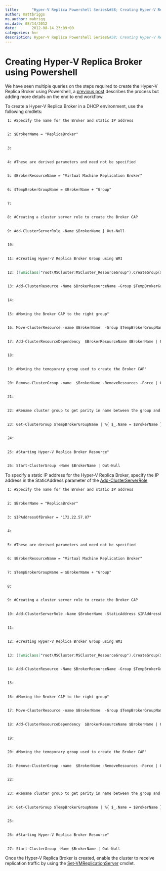 ```yaml
---
title:      "Hyper-V Replica Powershell Series&#58; Creating Hyper-V Replica Broker"
author: mattbriggs
ms.author: mabrigg
ms.date: 08/14/2012
date:       2012-08-14 23:09:00
categories: hvr
description: Hyper-V Replica Powershell Series&#58; Creating Hyper-V Replica Broker
---
```

# Creating Hyper-V Replica Broker using Powershell

We have seen multiple queries on the steps required to create the Hyper-V Replica Broker using Powershell, a [previous post](https://blogs.technet.com/b/virtualization/archive/2012/03/27/why-is-the-quot-hyper-v-replica-broker-quot-required.aspx) describes the process but adding more details on the end to end workflow.

To create a Hyper-V Replica Broker in a DHCP environment, use the following cmdlets:
    
```markdown
 1: #Specify the name for the Broker and static IP address
    
    
 2: $BrokerName = "ReplicaBroker"
    
    
 3:   
    
    
 4: #These are derived parameters and need not be specified
    
    
 5: $BrokerResourceName = "Virtual Machine Replication Broker"
    
    
 6: $TempBrokerGroupName = $BrokerName + "Group"
    
    
 7:   
    
    
 8: #Creating a cluster server role to create the Broker CAP
    
    
 9: Add-ClusterServerRole -Name $BrokerName | Out-Null
    
    
 10:   
    
    
 11: #Creating Hyper-V Replica Broker Group using WMI
    
    
 12: ([wmiclass]"root\MSCluster:MSCluster_ResourceGroup").CreateGroup($TempBrokerGroupName, 115) | Out-Null
    
    
 13: Add-ClusterResource -Name $BrokerResourceName -Group $TempBrokerGroupName -ResourceType "Virtual Machine Replication Broker" | Out-Null
    
    
 14:   
    
    
 15: #Moving the Broker CAP to the right group"
    
    
 16: Move-ClusterResource -name $BrokerName  -Group $TempBrokerGroupName | Out-Null 
    
    
 17: Add-ClusterResourceDependency  $BrokerResourceName $BrokerName | Out-Null
    
    
 18:   
    
    
 19: #Moving the temoporary group used to create the Broker CAP"
    
    
 20: Remove-ClusterGroup -name  $BrokerName -RemoveResources -Force | Out-Null
    
    
 21:   
    
    
 22: #Rename cluster group to get parity in name between the group and CAP"
    
    
 23: Get-ClusterGroup $TempBrokerGroupName | %{ $_.Name = $BrokerName }
    
    
 24:   
    
    
 25: #Starting Hyper-V Replica Broker Resource"
    
    
 26: Start-ClusterGroup -Name $BrokerName | Out-Null
```

To specify a static IP address for the Hyper-V Replica Broker, specify the IP address in the StaticAddress parameter of the [Add-ClusterServerRole](https://technet.microsoft.com/library/ee461053)
    
```markdown
 1: #Specify the name for the Broker and static IP address
    
    
 2: $BrokerName = "ReplicaBroker"
    
    
 3: $IPAddressOfBroker = "172.22.57.87"
    
    
 4:   
    
    
 5: #These are derived parameters and need not be specified
    
    
 6: $BrokerResourceName = "Virtual Machine Replication Broker"
    
    
 7: $TempBrokerGroupName = $BrokerName + "Group"
    
    
 8:   
    
    
 9: #Creating a cluster server role to create the Broker CAP
    
    
 10: Add-ClusterServerRole -Name $BrokerName -StaticAddress $IPAddressOfBroker | Out-Null
    
    
 11:   
    
    
 12: #Creating Hyper-V Replica Broker Group using WMI
    
    
 13: ([wmiclass]"root\MSCluster:MSCluster_ResourceGroup").CreateGroup($TempBrokerGroupName, 115) | Out-Null
    
    
 14: Add-ClusterResource -Name $BrokerResourceName -Group $TempBrokerGroupName -ResourceType "Virtual Machine Replication Broker" | Out-Null
    
    
 15:   
    
    
 16: #Moving the Broker CAP to the right group"
    
    
 17: Move-ClusterResource -name $BrokerName  -Group $TempBrokerGroupName | Out-Null 
    
    
 18: Add-ClusterResourceDependency  $BrokerResourceName $BrokerName | Out-Null
    
    
 19:   
    
    
 20: #Moving the temoporary group used to create the Broker CAP"
    
    
 21: Remove-ClusterGroup -name  $BrokerName -RemoveResources -Force | Out-Null
    
    
 22:   
    
    
 23: #Rename cluster group to get parity in name between the group and CAP"
    
    
 24: Get-ClusterGroup $TempBrokerGroupName | %{ $_.Name = $BrokerName }
    
    
 25:   
    
    
 26: #Starting Hyper-V Replica Broker Resource"
    
    
 27: Start-ClusterGroup -Name $BrokerName | Out-Null
```

Once the Hyper-V Replica Broker is created, enable the cluster to receive replication traffic by using the [Set-VMReplicationServer](https://technet.microsoft.com/library/hh848598) cmdlet.
